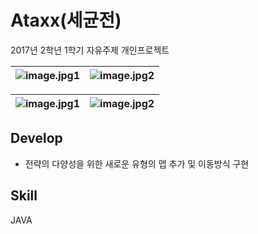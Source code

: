 # Ataxx(세균전)
2017년 2학년 1학기 자유주제 개인프로젝트

![image.jpg1](https://user-images.githubusercontent.com/43065314/212112745-d3baea35-fcb4-49da-9541-c0aeefb945b7.png) |![image.jpg2](https://user-images.githubusercontent.com/43065314/212113165-e3706aad-72f5-425d-9287-187a8cc3ba82.png)
--- | --- | 

![image.jpg1](https://user-images.githubusercontent.com/43065314/212111529-bf0426ab-8eed-458b-8531-02baa0d0ab2d.png) |![image.jpg2](https://user-images.githubusercontent.com/43065314/212113069-67ccf501-3680-4a5c-8680-bc2fe9f07302.png)
--- | --- | 

## Develop
*  전략의 다양성을 위한 새로운 유형의 맵 추가 및 이동방식 구현

## Skill
JAVA
